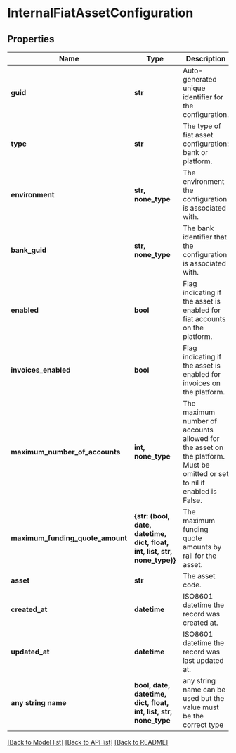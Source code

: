 # InternalFiatAssetConfiguration


## Properties
Name | Type | Description | Notes
------------ | ------------- | ------------- | -------------
**guid** | **str** | Auto-generated unique identifier for the configuration. | [optional] 
**type** | **str** | The type of fiat asset configuration: bank or platform. | [optional] 
**environment** | **str, none_type** | The environment the configuration is associated with. | [optional] 
**bank_guid** | **str, none_type** | The bank identifier that the configuration is associated with. | [optional] 
**enabled** | **bool** | Flag indicating if the asset is enabled for fiat accounts on the platform. | [optional] 
**invoices_enabled** | **bool** | Flag indicating if the asset is enabled for invoices on the platform. | [optional] 
**maximum_number_of_accounts** | **int, none_type** | The maximum number of accounts allowed for the asset on the platform. Must be omitted or set to nil if enabled is False. | [optional] 
**maximum_funding_quote_amount** | **{str: (bool, date, datetime, dict, float, int, list, str, none_type)}** | The maximum funding quote amounts by rail for the asset. | [optional] 
**asset** | **str** | The asset code. | [optional] 
**created_at** | **datetime** | ISO8601 datetime the record was created at. | [optional] 
**updated_at** | **datetime** | ISO8601 datetime the record was last updated at. | [optional] 
**any string name** | **bool, date, datetime, dict, float, int, list, str, none_type** | any string name can be used but the value must be the correct type | [optional]

[[Back to Model list]](../README.md#documentation-for-models) [[Back to API list]](../README.md#documentation-for-api-endpoints) [[Back to README]](../README.md)


